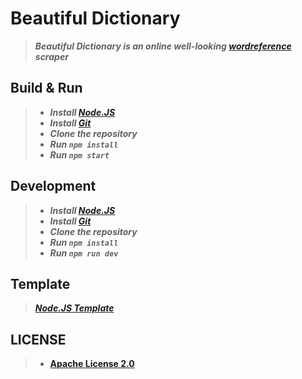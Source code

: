 # Beautiful Dictionary

> **_Beautiful Dictionary is an online well-looking [wordreference](https://wordreference.com) scraper_**
>

## Build & Run

> - **_Install [Node.JS](https://nodejs.org)_**
> - **_Install [Git](https://git-scm.com)_**
> - **_Clone the repository_**
> - **_Run `npm install`_**
> - **_Run `npm start`_**

## Development

> - **_Install [Node.JS](https://nodejs.org)_**
> - **_Install [Git](https://git-scm.com)_**
> - **_Clone the repository_**
> - **_Run `npm install`_**
> - **_Run `npm run dev`_**

## Template

> **_[Node.JS Template](https://github.com/HackingSgravato/Node.JS-Template)_**
>

## LICENSE

> - **[Apache License 2.0](./LICENSE)**
